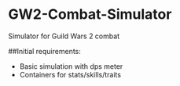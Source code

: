 # GW2-Combat-Simulator
Simulator for Guild Wars 2 combat

##Initial requirements:
- Basic simulation with dps meter
- Containers for stats/skills/traits
